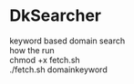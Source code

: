 # DkSearcher
keyword based domain search <br />
how the run <br />
chmod +x fetch.sh <br />
./fetch.sh domainkeyword
